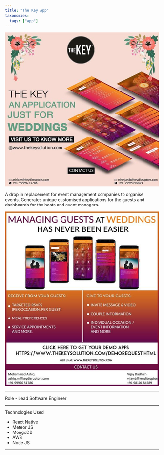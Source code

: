```yaml
---
title: "The Key App"
taxonomies:
  tags: ["app"]
---
```


<center><img src="/images/thekey1.jpg"/></center>

A drop in replacement for event management companies to organise events. Generates unique customised applications for the guests and dashboards for the hosts and event managers.

<center><img src="/images/theykey2.jpg"/></center>

---
Role - Lead Software Engineer

---

Technologies Used

- React Native
- Meteor JS
- MongoDB
- AWS
- Node JS

---
